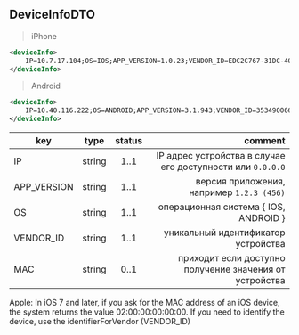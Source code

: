 ## DeviceInfoDTO

> iPhone

```xml
<deviceInfo>
    IP=10.7.17.104;OS=IOS;APP_VERSION=1.0.23;VENDOR_ID=EDC2C767-31DC-4095-82B1-71890EE2778B
</deviceInfo>
```

> Android

```xml
<deviceInfo>
    IP=10.40.116.222;OS=ANDROID;APP_VERSION=3.1.943;VENDOR_ID=353490066235256;MAC=BE:BD:61:2B:F3:B9
</deviceInfo>
```

key | type | status | comment
--- | ---- | :----: | ---:
IP | string | 1..1 | IP адрес устройства в случае его доступности или ``0.0.0.0``
APP_VERSION | string | 1..1 | версия приложения, например ``1.2.3 (456)``
OS | string | 1..1 | операционная система { IOS, ANDROID }
VENDOR_ID | string | 1..1 | уникальный идентификатор устройства
MAC | string | 0..1 | приходит если доступно получение значения от устройства

<aside class="warning">Apple: In iOS 7 and later, if you ask for the MAC address of an iOS device, the system returns the value 02:00:00:00:00:00. If you need to identify the device, use the identifierForVendor (VENDOR_ID)</aside>
